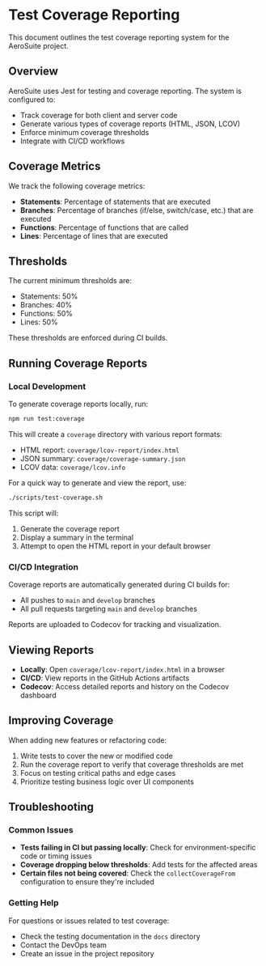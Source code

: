 # Test Coverage Reporting

This document outlines the test coverage reporting system for the AeroSuite project.

## Overview

AeroSuite uses Jest for testing and coverage reporting. The system is configured to:

- Track coverage for both client and server code
- Generate various types of coverage reports (HTML, JSON, LCOV)
- Enforce minimum coverage thresholds
- Integrate with CI/CD workflows

## Coverage Metrics

We track the following coverage metrics:

- **Statements**: Percentage of statements that are executed
- **Branches**: Percentage of branches (if/else, switch/case, etc.) that are executed
- **Functions**: Percentage of functions that are called
- **Lines**: Percentage of lines that are executed

## Thresholds

The current minimum thresholds are:

- Statements: 50%
- Branches: 40%
- Functions: 50%
- Lines: 50%

These thresholds are enforced during CI builds.

## Running Coverage Reports

### Local Development

To generate coverage reports locally, run:

```bash
npm run test:coverage
```

This will create a `coverage` directory with various report formats:

- HTML report: `coverage/lcov-report/index.html`
- JSON summary: `coverage/coverage-summary.json`
- LCOV data: `coverage/lcov.info`

For a quick way to generate and view the report, use:

```bash
./scripts/test-coverage.sh
```

This script will:
1. Generate the coverage report
2. Display a summary in the terminal
3. Attempt to open the HTML report in your default browser

### CI/CD Integration

Coverage reports are automatically generated during CI builds for:
- All pushes to `main` and `develop` branches
- All pull requests targeting `main` and `develop` branches

Reports are uploaded to Codecov for tracking and visualization.

## Viewing Reports

- **Locally**: Open `coverage/lcov-report/index.html` in a browser
- **CI/CD**: View reports in the GitHub Actions artifacts
- **Codecov**: Access detailed reports and history on the Codecov dashboard

## Improving Coverage

When adding new features or refactoring code:

1. Write tests to cover the new or modified code
2. Run the coverage report to verify that coverage thresholds are met
3. Focus on testing critical paths and edge cases
4. Prioritize testing business logic over UI components

## Troubleshooting

### Common Issues

- **Tests failing in CI but passing locally**: Check for environment-specific code or timing issues
- **Coverage dropping below thresholds**: Add tests for the affected areas
- **Certain files not being covered**: Check the `collectCoverageFrom` configuration to ensure they're included

### Getting Help

For questions or issues related to test coverage:
- Check the testing documentation in the `docs` directory
- Contact the DevOps team
- Create an issue in the project repository 
